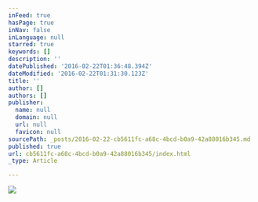 ```yaml
---
inFeed: true
hasPage: true
inNav: false
inLanguage: null
starred: true
keywords: []
description: ''
datePublished: '2016-02-22T01:36:48.394Z'
dateModified: '2016-02-22T01:31:30.123Z'
title: ''
author: []
authors: []
publisher:
  name: null
  domain: null
  url: null
  favicon: null
sourcePath: _posts/2016-02-22-cb5611fc-a68c-4bcd-b0a9-42a88016b345.md
published: true
url: cb5611fc-a68c-4bcd-b0a9-42a88016b345/index.html
_type: Article

---
```

![](https://the-grid-user-content.s3-us-west-2.amazonaws.com/f01d7d39-f651-4d92-90d5-b17a76b88d07.jpg)